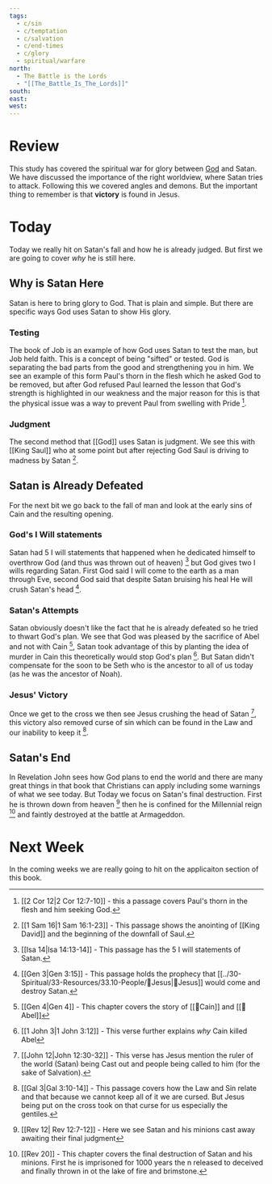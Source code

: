```yaml
---
tags:
  - c/sin
  - c/temptation
  - c/salvation
  - c/end-times
  - c/glory
  - spiritual/warfare
north:
  - The Battle is the Lords
  - "[[The_Battle_Is_The_Lords]]"
south: 
east: 
west: 
---
```

# Review
This study has covered the spiritual war for glory between [God](God) and Satan. We have discussed the importance of the right worldview, where Satan tries to attack. Following this we covered angles and demons. But the important thing to remember is that **victory** is found in Jesus.

# Today
Today we really hit on Satan's fall and how he is already judged. But first we are going to cover *why* he is still here.

## Why is Satan Here

Satan is here to bring glory to God. That is plain and simple. But there are specific ways God uses Satan to show His glory.

### Testing
The book of Job is an example of how God uses Satan to test the man, but Job held faith. This is a concept of being "sifted" or tested. God is separating the bad parts from the good and strengthening you in him. We see an example of this form Paul's thorn in the flesh which he asked God to be removed, but after God refused Paul learned the lesson that God's strength is highlighted in our weakness and the major reason for this is that the physical issue was a way to prevent Paul from swelling with Pride [^b1].

[^b1]: [[2 Cor 12|2 Cor 12:7-10]] - this a passage covers Paul's thorn in the flesh and him seeking God.

### Judgment
The second method that [[God]] uses Satan is judgment. We see this with [[King Saul]] who at some point but after rejecting God Saul is driving to madness by Satan [^b2].

[^b2]: [[1 Sam 16|1 Sam 16:1-23]] - This passage shows the anointing of [[King David]] and the beginning of the downfall of Saul.

## Satan is Already Defeated
For the next bit we go back to the fall of man and look at the early sins of Cain and the resulting opening.

### God's I Will statements
Satan had 5 I will statements that happened when he dedicated himself to overthrow God (and thus was thrown out of heaven) [^b3] but God gives two I wills regarding Satan. First God said I will come to the earth as a man through Eve, second God said that despite Satan bruising his heal He will crush Satan's head [^b4].

[^b3]: [[Isa 14|Isa 14:13-14]] - This passage has the 5 I will statements of Satan.
[^b4]: [[Gen 3|Gen 3:15]] - This passage holds the prophecy that [[../30-Spiritual/33-Resources/33.10-People/👼Jesus|👼Jesus]] would come and destroy Satan.

### Satan's Attempts
Satan obviously doesn't like the fact that he is already defeated so he tried to thwart God's plan. We see that God was pleased by the sacrifice of Abel and not with  Cain [^b5], Satan took advantage of this by planting the idea of murder in Cain this theoretically would stop God's plan [^b6]. But Satan didn't compensate for the soon to be Seth who is the ancestor to all of us today (as he was the ancestor of Noah).

[^b5]: [[Gen 4|Gen 4]] - This chapter covers the story of [[🧑Cain]] and [[🧑Abel]]
[^b6]: [[1 John 3|1 John 3:12]] - This verse further explains *why* Cain killed Abel

### Jesus' Victory
Once we get to the cross we then see Jesus crushing the head of Satan [^b7], this victory also removed curse of sin which can be found in the Law and our inability to keep it [^b8].

[^b7]: [[John 12|John 12:30-32]] - This verse has Jesus mention the ruler of the world (Satan) being Cast out and people being called to him (for the sake of Salvation).
[^b8]: [[Gal 3|Gal 3:10-14]] - This passage covers how the Law and Sin relate and that because we cannot keep all of it we are cursed. But Jesus being put on the cross took on that curse for us especially the gentiles.

## Satan's End
In Revelation John sees how God plans to end the world and there are many great things in that book that Christians can apply including some warnings of what we see today. But Today we focus on Satan's final destruction. First he is thrown down from heaven [^b9] then he is confined for the Millennial reign [^b10] and faintly destroyed at the battle at Armageddon.

[^b9]: [[Rev 12| Rev 12:7-12]] - Here we see Satan and his minions cast away awaiting their final judgment
[^b10]: [[Rev 20]] - This chapter covers the final destruction of Satan and his minions. First he is imprisoned for 1000 years the n released to deceived and finally thrown in ot the lake of fire and brimstone.

# Next Week
In the coming weeks we are really going to hit on the applicaiton section of this book.